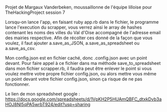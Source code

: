 Projet de Margaux Vanderbeken, moussaillonne de l'équipe lilloise pour TheHackingProject session 7

Lorsqu-on lance l'app, en faisant ruby app.rb dans le fichier, le programme lance l'execution du scrapper, vous verrez ainsi le array de hashes contenant les noms des villes du Val d'Oise accompagné de l'adresse email des mairies respective. Afin de récolter ces donné de la façon que vous voulez, il faut ajouter a.save_as_JSON, a.save_as_spreadsheet ou a.save_as_csv.

Mon config.json est en fichier caché, donc .config.json avec un point devant. Pour faire appel à ce fichier dans ma méthode save_to_spreadsheet dans mon fichier scrapper.rb, il faudra peut être enlever le point si vous voulez mettre votre propre fichier config.json, ou alors mettre vous même un point devant votre fichier config.json, sinon ça risque de ne pas fonctionner.

Le lien de mon spreadsheet google : https://docs.google.com/spreadsheets/d/1VpKH2P5HUAmQBFC_dtxkDvb3aHOJ8NI5qPA5wrbT924/edit?usp=sharing